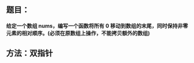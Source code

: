 ## 题目：  
#### 给定一个数组 nums，编写一个函数将所有 0 移动到数组的末尾，同时保持非零元素的相对顺序。(必须在原数组上操作，不能拷贝额外的数组)  

## 方法：双指针  
 

